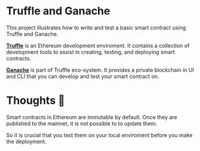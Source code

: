 # Truffle and Ganache

This project illustrates how to write and test a basic smart contract using Truffle and Ganache.

**[Truffle](https://trufflesuite.com/)** is an Ethereum development enviroment. It contains a collection of development tools to assist in creating, testing, and deploying smart contracts.

**[Ganache](https://trufflesuite.com/ganache/)** is part of Truffle eco-system. It provides a private blockchain in UI and CLI that you can develop and test your smart contract on.

# Thoughts 🧠

Smart contracts in Ethereum are immutable by default. Once they are published to the mainnet, it is not possible to to update them.

So it is crucial that you test them on your local enviroment before you make the deployment.
